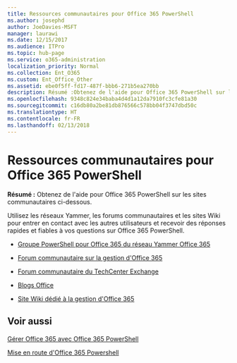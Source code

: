 ```yaml
---
title: Ressources communautaires pour Office 365 PowerShell
ms.author: josephd
author: JoeDavies-MSFT
manager: laurawi
ms.date: 12/15/2017
ms.audience: ITPro
ms.topic: hub-page
ms.service: o365-administration
localization_priority: Normal
ms.collection: Ent_O365
ms.custom: Ent_Office_Other
ms.assetid: ebe0f5ff-fd17-487f-bbb6-271b5ea270bb
description: Résumé :Obtenez de l'aide pour Office 365 PowerShell sur les sites communautaires ci-dessous.
ms.openlocfilehash: 9348c824e34baba4d4d1a12da7910fc3cfe81a30
ms.sourcegitcommit: c16db80a2be81db876566c578bb04f3747dbd50c
ms.translationtype: HT
ms.contentlocale: fr-FR
ms.lasthandoff: 02/13/2018
---
```

# <a name="office-365-powershell-community-resources"></a>Ressources communautaires pour Office 365 PowerShell

 **Résumé :** Obtenez de l'aide pour Office 365 PowerShell sur les sites communautaires ci-dessous.
  
Utilisez les réseaux Yammer, les forums communautaires et les sites Wiki pour entrer en contact avec les autres utilisateurs et recevoir des réponses rapides et fiables à vos questions sur Office 365 PowerShell. 
  
- [Groupe PowerShell pour Office 365 du réseau Yammer Office 365](https://www.yammer.com/itpronetwork/#/threads/inGroup?type=in_group&amp;feedId=4632269)
    
- [Forum communautaire sur la gestion d'Office 365](https://community.office365.com/fr-FR/f/148.aspx)
    
- [Forum communautaire du TechCenter Exchange](https://social.technet.microsoft.com/Forums/exchange/en-US/home?forum=exchangesvrgeneral)
    
- [Blogs Office](https://blogs.office.com/)
    
- [Site Wiki dédié à la gestion d'Office 365](https://community.office365.com/fr-FR/w/manage/default.aspx)
    
## <a name="see-also"></a>Voir aussi

#### 

[Gérer Office 365 avec Office 365 PowerShell](manage-office-365-with-office-365-powershell.md)
  
[Mise en route d'Office 365 Powershell](getting-started-with-office-365-powershell.md)

